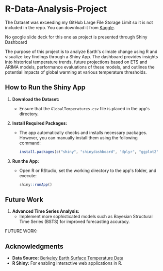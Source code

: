 # R-Data-Analysis-Project

The Dataset was exceeding my GitHub Large File Storage Limit so it is not included in the repo. You can download it from [Kaggle](https://www.kaggle.com/datasets/berkeleyearth/climate-change-earth-surface-temperature-data/data).

No google slide deck for this one as project is presented through Shiny Dashboard

The purpose of this project is to analyze Earth's climate change using R and visualize key findings through a Shiny App. The dashboard provides insights into historical temperature trends, future projections based on ETS and ARIMA models, performance evaluations of these models, and outlines the potential impacts of global warming at various temperature thresholds.

## How to Run the Shiny App

1. **Download the Dataset:**
   - Ensure that the `GlobalTemperatures.csv` file is placed in the app's directory.

2. **Install Required Packages:**
   - The app automatically checks and installs necessary packages. However, you can manually install them using the following command:
     ```r
     install.packages(c("shiny", "shinydashboard", "dplyr", "ggplot2", "forecast", "lubridate", "DT", "shinycssloaders"))
     ```

3. **Run the App:**
   - Open R or RStudio, set the working directory to the app's folder, and execute:
     ```r
     shiny::runApp()
     ```

## Future Work

1. **Advanced Time Series Analysis:**
   - Implement more sophisticated models such as Bayesian Structural Time Series (BSTS) for improved forecasting accuracy.

FUTURE WORK:

## Acknowledgments

- **Data Source:** [Berkeley Earth Surface Temperature Data](https://www.kaggle.com/datasets/berkeleyearth/climate-change-earth-surface-temperature-data/data)
- **R Shiny:** For enabling interactive web applications in R.
